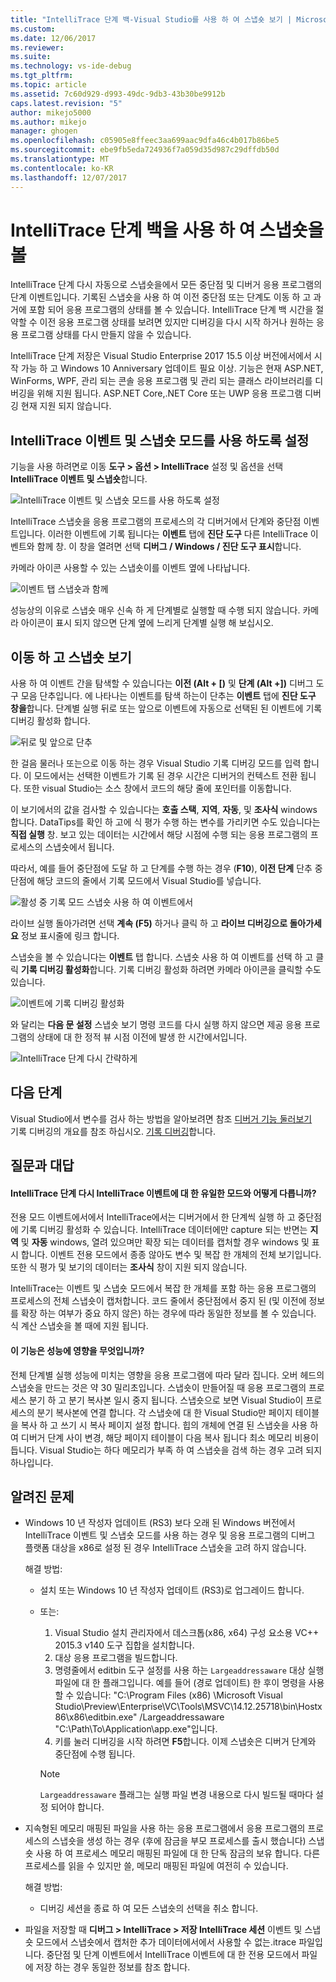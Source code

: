 ```yaml
---
title: "IntelliTrace 단계 백-Visual Studio를 사용 하 여 스냅숏 보기 | Microsoft Docs"
ms.custom: 
ms.date: 12/06/2017
ms.reviewer: 
ms.suite: 
ms.technology: vs-ide-debug
ms.tgt_pltfrm: 
ms.topic: article
ms.assetid: 7c60d929-d993-49dc-9db3-43b30be9912b
caps.latest.revision: "5"
author: mikejo5000
ms.author: mikejo
manager: ghogen
ms.openlocfilehash: c05905e8ffeec3aa699aac9dfa46c4b017b86be5
ms.sourcegitcommit: ebe9fb5eda724936f7a059d35d987c29dffdb50d
ms.translationtype: MT
ms.contentlocale: ko-KR
ms.lasthandoff: 12/07/2017
---
```

# <a name="view-snapshots-using-intellitrace-step-back"></a>IntelliTrace 단계 백을 사용 하 여 스냅숏을 볼
IntelliTrace 단계 다시 자동으로 스냅숏을에서 모든 중단점 및 디버거 응용 프로그램의 단계 이벤트입니다. 기록된 스냅숏을 사용 하 여 이전 중단점 또는 단계도 이동 하 고 과거에 포함 되어 응용 프로그램의 상태를 볼 수 있습니다. IntelliTrace 단계 백 시간을 절약할 수 이전 응용 프로그램 상태를 보려면 있지만 디버깅을 다시 시작 하거나 원하는 응용 프로그램 상태를 다시 만들지 않을 수 있습니다.

IntelliTrace 단계 저장은 Visual Studio Enterprise 2017 15.5 이상 버전에서에서 시작 가능 하 고 Windows 10 Anniversary 업데이트 필요 이상. 기능은 현재 ASP.NET, WinForms, WPF, 관리 되는 콘솔 응용 프로그램 및 관리 되는 클래스 라이브러리를 디버깅을 위해 지원 됩니다. ASP.NET Core,.NET Core 또는 UWP 응용 프로그램 디버깅 현재 지원 되지 않습니다. 
  
## <a name="enable-intellitrace-events-and-snapshots-mode"></a>IntelliTrace 이벤트 및 스냅숏 모드를 사용 하도록 설정 
기능을 사용 하려면로 이동 **도구 > 옵션 > IntelliTrace** 설정 및 옵션을 선택 **IntelliTrace 이벤트 및 스냅숏**합니다. 

![IntelliTrace 이벤트 및 스냅숏 모드를 사용 하도록 설정](../debugger/media/intellitrace-enable-snapshots.png "IntelliTrace 이벤트를 사용 하도록 설정 및 스냅숏 모드")

IntelliTrace 스냅숏을 응용 프로그램의 프로세스의 각 디버거에서 단계와 중단점 이벤트입니다. 이러한 이벤트에 기록 됩니다는 **이벤트** 탭에 **진단 도구** 다른 IntelliTrace 이벤트와 함께 창. 이 창을 열려면 선택 **디버그 / Windows / 진단 도구 표시**합니다.

카메라 아이콘 사용할 수 있는 스냅숏이를 이벤트 옆에 나타납니다. 

![이벤트 탭 스냅숏과 함께](../debugger/media/intellitrace-events-tab-with-snapshots.png "중단점 및 단계에 대 한 스냅숏이 포함 된 이벤트 탭")

성능상의 이유로 스냅숏 매우 신속 하 게 단계별로 실행할 때 수행 되지 않습니다. 카메라 아이콘이 표시 되지 않으면 단계 옆에 느리게 단계별 실행 해 보십시오.

## <a name="navigate-and-view-snapshots"></a>이동 하 고 스냅숏 보기

사용 하 여 이벤트 간을 탐색할 수 있습니다는 **이전 (Alt + [)** 및 **단계 (Alt +])** 디버그 도구 모음 단추입니다. 에 나타나는 이벤트를 탐색 하는이 단추는 **이벤트** 탭에 **진단 도구 창을**합니다. 단계별 실행 뒤로 또는 앞으로 이벤트에 자동으로 선택된 된 이벤트에 기록 디버깅 활성화 합니다.

![뒤로 및 앞으로 단추](../debugger/media/intellitrace-step-back-icons-description.png "단계 뒤로 및 앞으로 단계 단추")

한 걸음 물러나 또는으로 이동 하는 경우 Visual Studio 기록 디버깅 모드를 입력 합니다. 이 모드에서는 선택한 이벤트가 기록 된 경우 시간은 디버거의 컨텍스트 전환 됩니다. 또한 visual Studio는 소스 창에서 코드의 해당 줄에 포인터를 이동합니다. 

이 보기에서의 값을 검사할 수 있습니다는 **호출 스택**, **지역**, **자동**, 및 **조사식** windows 합니다. DataTips를 확인 하 고에 식 평가 수행 하는 변수를 가리키면 수도 있습니다는 **직접 실행** 창. 보고 있는 데이터는 시간에서 해당 시점에 수행 되는 응용 프로그램의 프로세스의 스냅숏에서 됩니다.

따라서, 예를 들어 중단점에 도달 하 고 단계를 수행 하는 경우 (**F10**), **이전 단계** 단추 중단점에 해당 코드의 줄에서 기록 모드에서 Visual Studio를 넣습니다. 

![활성 중 기록 모드 스냅숏 사용 하 여 이벤트에서](../debugger/media/intellitrace-historical-mode-with-snapshot.png "활성 중 기록 모드 스냅숏 사용 하 여 이벤트에서")

라이브 실행 돌아가려면 선택 **계속 (F5)** 하거나 클릭 하 고 **라이브 디버깅으로 돌아가세요** 정보 표시줄에 링크 합니다. 

스냅숏을 볼 수 있습니다는 **이벤트** 탭 합니다. 스냅숏 사용 하 여 이벤트를 선택 하 고 클릭 **기록 디버깅 활성화**합니다. 기록 디버깅 활성화 하려면 카메라 아이콘을 클릭할 수도 있습니다.

![이벤트에 기록 디버깅 활성화](../debugger/media/intellitrace-activate-historical-debugging.png "이벤트에 기록 디버깅 활성화")

와 달리는 **다음 문 설정** 스냅숏 보기 명령 코드를 다시 실행 하지 않으면 제공 응용 프로그램의 상태에 대 한 정적 뷰 시점 이전에 발생 한 시간에서입니다.

![IntelliTrace 단계 다시 간략하게](../debugger/media/intellitrace-step-back-overview.png "개요의 IntelliTrace 단계 저장")

## <a name="next-steps"></a>다음 단계  
 Visual Studio에서 변수를 검사 하는 방법을 알아보려면 참조 [디버거 기능 둘러보기](../debugger/debugger-feature-tour.md)  
 기록 디버깅의 개요를 참조 하십시오. [기록 디버깅](../debugger/historical-debugging.md)합니다.  

## <a name="frequently-asked-questions"></a>질문과 대답

#### <a name="how-is-intellitrace-step-back-different-from-intellitrace-events-only-mode"></a>IntelliTrace 단계 다시 IntelliTrace 이벤트에 대 한 유일한 모드와 어떻게 다릅니까?

전용 모드 이벤트에서에서 IntelliTrace에서는 디버거에서 한 단계씩 실행 하 고 중단점에 기록 디버깅 활성화 수 있습니다. IntelliTrace 데이터에만 capture 되는 반면는 **지역** 및 **자동** windows, 열려 있으며만 확장 되는 데이터를 캡처할 경우 windows 및 표시 합니다. 이벤트 전용 모드에서 종종 않아도 변수 및 복잡 한 개체의 전체 보기입니다. 또한 식 평가 및 보기의 데이터는 **조사식** 창이 지원 되지 않습니다. 

IntelliTrace는 이벤트 및 스냅숏 모드에서 복잡 한 개체를 포함 하는 응용 프로그램의 프로세스의 전체 스냅숏이 캡처합니다. 코드 줄에서 중단점에서 중지 된 (및 이전에 정보를 확장 하는 여부가 중요 하지 않은) 하는 경우에 따라 동일한 정보를 볼 수 있습니다. 식 계산 스냅숏을 볼 때에 지원 됩니다.  

#### <a name="what-is-the-performance-impact-of-this-feature"></a>이 기능은 성능에 영향을 무엇입니까? 

전체 단계별 실행 성능에 미치는 영향을 응용 프로그램에 따라 달라 집니다. 오버 헤드의 스냅숏을 만드는 것은 약 30 밀리초입니다. 스냅숏이 만들어질 때 응용 프로그램의 프로세스 분기 하 고 분기 복사본 일시 중지 됩니다. 스냅숏으로 보면 Visual Studio이 프로세스의 분기 복사본에 연결 합니다. 각 스냅숏에 대 한 Visual Studio만 페이지 테이블을 복사 하 고 쓰기 시 복사 페이지 설정 합니다. 힙의 개체에 연결 된 스냅숏을 사용 하 여 디버거 단계 사이 변경, 해당 페이지 테이블이 다음 복사 됩니다 최소 메모리 비용이 듭니다. Visual Studio는 하다 메모리가 부족 하 여 스냅숏을 검색 하는 경우 고려 되지 하나입니다.
 
## <a name="known-issues"></a>알려진 문제  
* Windows 10 년 작성자 업데이트 (RS3) 보다 오래 된 Windows 버전에서 IntelliTrace 이벤트 및 스냅숏 모드를 사용 하는 경우 및 응용 프로그램의 디버그 플랫폼 대상을 x86로 설정 된 경우 IntelliTrace 스냅숏을 고려 하지 않습니다.

    해결 방법:
    * 설치 또는 Windows 10 년 작성자 업데이트 (RS3)로 업그레이드 합니다. 
    * 또는: 
        1. Visual Studio 설치 관리자에서 데스크톱(x86, x64) 구성 요소용 VC++ 2015.3 v140 도구 집합을 설치합니다.
        2. 대상 응용 프로그램을 빌드합니다.
        3. 명령줄에서 editbin 도구 설정를 사용 하는 `Largeaddressaware` 대상 실행 파일에 대 한 플래그입니다. 예를 들어 (경로 업데이트) 한 후이 명령을 사용할 수 있습니다: "C:\Program Files (x86) \Microsoft Visual Studio\Preview\Enterprise\VC\Tools\MSVC\14.12.25718\bin\Hostx86\x86\editbin.exe" /Largeaddressaware "C:\Path\To\Application\app.exe"입니다.
        4. 키를 눌러 디버깅을 시작 하려면 **F5**합니다. 이제 스냅숏은 디버거 단계와 중단점에 수행 됩니다.

        > [!Note]
        > `Largeaddressaware` 플래그는 실행 파일 변경 내용으로 다시 빌드될 때마다 설정 되어야 합니다.

* 지속형된 메모리 매핑된 파일을 사용 하는 응용 프로그램에서 응용 프로그램의 프로세스의 스냅숏을 생성 하는 경우 (후에 잠금을 부모 프로세스를 출시 했습니다) 스냅숏 사용 하 여 프로세스 메모리 매핑된 파일에 대 한 단독 잠금의 보유 합니다. 다른 프로세스를 읽을 수 있지만 쓸, 메모리 매핑된 파일에 여전히 수 있습니다.

    해결 방법:
    * 디버깅 세션을 종료 하 여 모든 스냅숏의 선택을 취소 합니다. 

* 파일을 저장할 때 **디버그 > IntelliTrace > 저장 IntelliTrace 세션** 이벤트 및 스냅숏 모드에서 스냅숏에서 캡처한 추가 데이터에서에서 사용할 수 없는.itrace 파일입니다. 중단점 및 단계 이벤트에서 IntelliTrace 이벤트에 대 한 전용 모드에서 파일에 저장 하는 경우 동일한 정보를 참조 합니다. 
